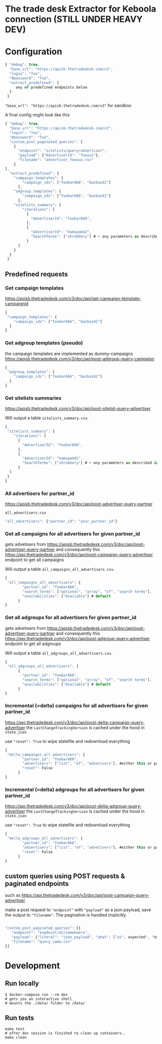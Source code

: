 # The trade desk Extractor for Keboola connection (STILL UNDER HEAVY DEV)
# Configuration
```javascript
{ "debug": true,
  "base_url": "https://apisb.thetradedesk.com/v3",
  "login": "foo",
  "#password": "foo",
  "extract_predefined": {
     any of predefined endpoints below
  }
 }
```

`"base_url": "https://apisb.thetradedesk.com/v3"` for sandbox

A final config might look like this

```javascript
{ "debug": true,
  "base_url": "https://apisb.thetradedesk.com/v3",
  "login": "foo",
  "#password": "foo",
  "custom_post_paginated_queries": [
    {
      "endpoint": "sitelists/query/advertiser",
      "payload": {"AdvertiserId": "fooxuz"},
      "filename": "advertiser_fooxuz.csv"
    }
],
  "extract_predefined": {
    "campaign_templates": {
        "campaign_ids": ["foobar666", "bazbaz42"]
      },
    "adgroup_templates": {
        "campaign_ids": ["foobar666", "bazbaz42"]
      },
    "sitelists_summary": {
        "iterations": [
          {
            "AdvertiserId": "foobar666",
          },
          {
            "AdvertiserId": "hamspam42",
            "SearchTerms": ["shrobbery"] # + any parameters as described in the API
          }
      ]
    }
  }
 }
```

## Predefined requests
### Get campaign templates

https://apisb.thetradedesk.com/v3/doc/api/get-campaign-template-campaignid

```javascript
{
 "campaign_templates": {
    "campaign_ids": ["foobar666", "bazbaz42"]
  }
}
```

### Get adgroup templates (pseudo)

the campaign templates are implemented as dummy-campaigns
https://apisb.thetradedesk.com/v3/doc/api/post-adgroup-query-campaign
```javascript
{
 "adgroup_templates": {
    "campaign_ids": ["foobar666", "bazbaz42"]
  }
}
```

### Get sitelists summaries
https://apisb.thetradedesk.com/v3/doc/api/post-sitelist-query-advertiser

Will output a table `sitelists_summary.csv`.
```javascript
{
 "sitelists_summary": {
    "iterations": [
      {
        "AdvertiserId": "foobar666",
      },
      {
        "AdvertiserId": "hamspam42",
        "SearchTerms": ["shrobbery"] # + any parameters as described in the API
      }
  ]
 }
}
```

### All advertisers for partner_id

https://apisb.thetradedesk.com/v3/doc/api/post-advertiser-query-partner

`all_advertisers.csv`

```javascript
"all_advertisers": {"partner_id": "your_partner_id"}
```

### Get all campaigns for all advertisers for given partner_id
gets advetisers from https://apisb.thetradedesk.com/v3/doc/api/post-advertiser-query-partner and consequently this https://api.thetradedesk.com/v3/doc/api/post-campaign-query-advertiser endpoint to get all campaigns


Will output a table `all_campaigns_all_advertisers.csv`.
```javascript
{
 "all_campaigns_all_advertisers": {
        "partner_id": "foobar666",
        "search_terms": ["optional", "array", "of", "search terms"],
        "availabilities": ["Available"] # default
      }
}
```


### Get all adgroups for all advertisers for given partner_id
gets advetisers from https://apisb.thetradedesk.com/v3/doc/api/post-advertiser-query-partner and consequently this https://api.thetradedesk.com/v3/doc/api/post-adgroup-query-advertiser endpoint to get all adgroups


Will output a table `all_adgroups_all_advertisers.csv`.
```javascript
{
 "all_adgroups_all_advertisers": {
      {
        "partner_id": "foobar666",
        "search_terms": ["optional", "array", "of", "search terms"],
        "availabilities": ["Available"] # default
      }
}
```

### Incremental (=delta) campaigns for all advertisers for given partner_id
https://api.thetradedesk.com/v3/doc/api/post-delta-campaign-query-advertiser
the `LastChangeTrackingVersion` is cached under the hood in `state.json`

use `"reset": True` to wipe statefile and redownload everything
```javascript
{
 "delta_campaigns_all_advertisers": {
        "partner_id": "foobar666",
        "advertisers": ["list", "of", "advetisers"], #either this or partner_id, NOT both!
        "reset": False
      }
}
```

### Incremental (=delta) adgroups for all advertisers for given partner_id
https://api.thetradedesk.com/v3/doc/api/post-delta-adgroup-query-advertiser
the `LastChangeTrackingVersion` is cached under the hood in `state.json`

use `"reset": True` to wipe statefile and redownload everything
```javascript
{
 "delta_adgroups_all_advertisers": {
        "partner_id": "foobar666",
        "advertisers": ["list", "of", "advetisers"], #either this or partner_id, NOT both!
        "reset": False
      }
}
```

## custom queries using POST requests & paginated endpoints
such as https://api.thetradedesk.com/v3/doc/api/post-campaign-query-advertiser

make a post request to `"endpoint"` with `"payload"` as a json payload, save the output to `"filename"`. The pagination is handled implicitly.

```javascript

"custom_post_paginated_queries": [{
   "endpoint": "enpdoint/at/somehwere",
   "payload": {"literal": "json_payload", "what": ["as", expected", "by", "api"]},
   "filename": "query_name.csv"
}]


```

# Development
## Run locally
```
$ docker-compose run --rm dev
# gets you an interactive shell
# mounts the ./data/ folder to /data/
```

## Run tests
```
make test
# after dev session is finished to clean up containers..
make clean 
```
